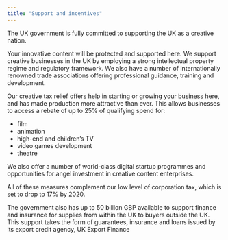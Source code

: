 ```yaml
---
title: "Support and incentives"
---
```

The UK government is fully committed to supporting the UK as a creative nation.

Your innovative content will be protected and supported here. We support creative businesses in the UK by employing a strong intellectual property regime and regulatory framework.  We also have a number of internationally renowned trade associations offering professional guidance, training and development.

Our creative tax relief offers help in starting or growing your business here, and has made production more attractive than ever. This allows businesses to access a rebate of up to 25% of qualifying spend for:
- film
- animation
- high-end and children’s TV
- video games development
- theatre 

We also offer a number of world-class digital startup programmes and opportunities for angel investment in creative content enterprises.

All of these measures complement our low level of corporation tax, which is set to drop to 17% by 2020.

The government also has up to 50 billion GBP available to support finance and insurance for   supplies from within the UK to buyers outside the UK. This support takes the form of guarantees, insurance and loans issued by its export credit agency, UK Export Finance

